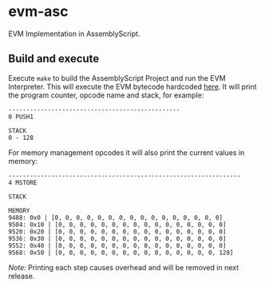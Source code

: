 # evm-asc

EVM Implementation in AssemblyScript.

## Build and execute

Execute `make` to build the AssemblyScript Project and run the EVM Interpreter. This will execute the EVM bytecode hardcoded [here](https://github.com/hugo-dc/evm-asc/blob/be044f04b70fd983ad829e7537474700399340db/assembly/index.ts#L91). It will print the program counter, opcode name and stack, for example: 

```
------------------------------------------------
0 PUSH1

STACK
0 - 128
```

For memory management opcodes it will also print the current values in memory:

```
-----------------------------------------------------------------
4 MSTORE

STACK

MEMORY
9488: 0x0 | [0, 0, 0, 0, 0, 0, 0, 0, 0, 0, 0, 0, 0, 0, 0, 0]
9504: 0x10 | [0, 0, 0, 0, 0, 0, 0, 0, 0, 0, 0, 0, 0, 0, 0, 0]
9520: 0x20 | [0, 0, 0, 0, 0, 0, 0, 0, 0, 0, 0, 0, 0, 0, 0, 0]
9536: 0x30 | [0, 0, 0, 0, 0, 0, 0, 0, 0, 0, 0, 0, 0, 0, 0, 0]
9552: 0x40 | [0, 0, 0, 0, 0, 0, 0, 0, 0, 0, 0, 0, 0, 0, 0, 0]
9568: 0x50 | [0, 0, 0, 0, 0, 0, 0, 0, 0, 0, 0, 0, 0, 0, 0, 128]

```

*Note:* Printing each step causes overhead and will be removed in next release.

